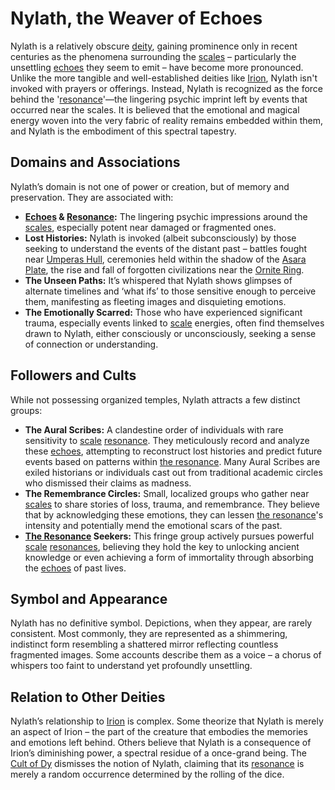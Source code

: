 # Nylath, the Weaver of Echoes

Nylath is a relatively obscure [deity](/structure/mechanic/deity.md), gaining prominence only in recent centuries as the phenomena surrounding the [scales](/geography/landmark/scale.md) – particularly the unsettling [echoes](/raw/20250501/soul/echoes.md) they seem to emit – have become more pronounced. Unlike the more tangible and well-established deities like [Irion](/being/deity/irion.md), Nylath isn't invoked with prayers or offerings. Instead, Nylath is recognized as the force behind the '[resonance](/raw/20250501/resonance/resonance.md)'—the lingering psychic imprint left by events that occurred near the scales. It is believed that the emotional and magical energy woven into the very fabric of reality remains embedded within them, and Nylath is the embodiment of this spectral tapestry.

## Domains and Associations

Nylath’s domain is not one of power or creation, but of memory and preservation. They are associated with:

*   **[Echoes](/raw/20250501/soul/echoes.md) & [Resonance](/raw/20250501/resonance/resonance.md):** The lingering psychic impressions around the [scales](/geography/landmark/scale.md), especially potent near damaged or fragmented ones.
*   **Lost Histories:** Nylath is invoked (albeit subconsciously) by those seeking to understand the events of the distant past – battles fought near [Umperas Hull](/geography/scale/umperas-hull.md), ceremonies held within the shadow of the [Asara Plate](/geography/scale/asara-plate.md), the rise and fall of forgotten civilizations near the [Ornite Ring](/geography/scale/ornite-ring.md).
*   **The Unseen Paths:** It’s whispered that Nylath shows glimpses of alternate timelines and ‘what ifs’ to those sensitive enough to perceive them, manifesting as fleeting images and disquieting emotions.
*   **The Emotionally Scarred:** Those who have experienced significant trauma, especially events linked to [scale](/geography/landmark/scale.md) energies, often find themselves drawn to Nylath, either consciously or unconsciously, seeking a sense of connection or understanding.

## Followers and Cults

While not possessing organized temples, Nylath attracts a few distinct groups:

*   **The Aural Scribes:** A clandestine order of individuals with rare sensitivity to [scale](/geography/landmark/scale.md) [resonance](/raw/20250501/resonance/resonance.md). They meticulously record and analyze these [echoes](/raw/20250501/soul/echoes.md), attempting to reconstruct lost histories and predict future events based on patterns within [the resonance](/raw/20250501/cataclysm/the-resonance.md). Many Aural Scribes are exiled historians or individuals cast out from traditional academic circles who dismissed their claims as madness.
*   **The Remembrance Circles:** Small, localized groups who gather near [scales](/geography/landmark/scale.md) to share stories of loss, trauma, and remembrance. They believe that by acknowledging these emotions, they can lessen [the resonance](/raw/20250501/cataclysm/the-resonance.md)'s intensity and potentially mend the emotional scars of the past.
*   **[The Resonance](/raw/20250501/cataclysm/the-resonance.md) Seekers:** This fringe group actively pursues powerful [scale](/geography/landmark/scale.md) [resonances](/raw/20250501/resonance/resonance.md), believing they hold the key to unlocking ancient knowledge or even achieving a form of immortality through absorbing the [echoes](/raw/20250501/soul/echoes.md) of past lives.

## Symbol and Appearance

Nylath has no definitive symbol. Depictions, when they appear, are rarely consistent. Most commonly, they are represented as a shimmering, indistinct form resembling a shattered mirror reflecting countless fragmented images. Some accounts describe them as a voice – a chorus of whispers too faint to understand yet profoundly unsettling.

## Relation to Other Deities

Nylath’s relationship to [Irion](/being/deity/irion.md) is complex. Some theorize that Nylath is merely an aspect of Irion – the part of the creature that embodies the memories and emotions left behind. Others believe that Nylath is a consequence of Irion’s diminishing power, a spectral residue of a once-grand being. The [Cult of Dy](/structure/society/factions/cult-of-dy.md) dismisses the notion of Nylath, claiming that its [resonance](/raw/20250501/resonance/resonance.md) is merely a random occurrence determined by the rolling of the dice.
